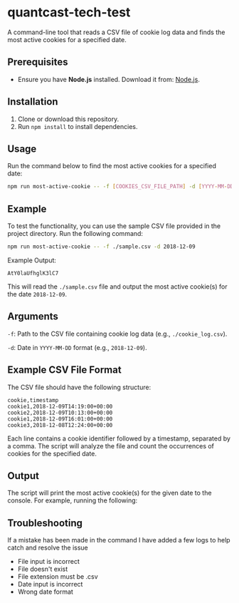 # quantcast-tech-test

A command-line tool that reads a CSV file of cookie log data and finds the most active cookies for a specified date.

## Prerequisites

- Ensure you have **Node.js** installed. Download it from: [Node.js](https://nodejs.org/en/download/package-manager).

## Installation

1. Clone or download this repository.
2. Run `npm install` to install dependencies.

## Usage

Run the command below to find the most active cookies for a specified date:

```bash
npm run most-active-cookie -- -f [COOKIES_CSV_FILE_PATH] -d [YYYY-MM-DD]
```

## Example

To test the functionality, you can use the sample CSV file provided in the project directory. Run the following command:

```bash
npm run most-active-cookie -- -f ./sample.csv -d 2018-12-09
```

Example Output:

```
AtY0laUfhglK3lC7
```

This will read the `./sample.csv` file and output the most active cookie(s) for the date `2018-12-09`.

## Arguments

`-f`: Path to the CSV file containing cookie log data (e.g., `./cookie_log.csv`).

`-d`: Date in `YYYY-MM-DD` format (e.g., `2018-12-09`).

## Example CSV File Format

The CSV file should have the following structure:

```
cookie,timestamp
cookie1,2018-12-09T14:19:00+00:00
cookie2,2018-12-09T10:13:00+00:00
cookie1,2018-12-09T16:01:00+00:00
cookie3,2018-12-08T12:24:00+00:00
```

Each line contains a cookie identifier followed by a timestamp, separated by a comma. The script will analyze the file and count the occurrences of cookies for the specified date.

## Output

The script will print the most active cookie(s) for the given date to the console. For example, running the following:

## Troubleshooting

If a mistake has been made in the command I have added a few logs to help catch and resolve the issue

- File input is incorrect
- File doesn't exist
- File extension must be .csv
- Date input is incorrect
- Wrong date format